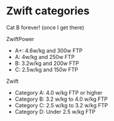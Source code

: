 # Zwift categories

Cat B forever! (once I get there)

ZwiftPower

* A+: 4.6w/kg and 300w FTP
* A: 4w/kg and 250w FTP
* B: 3.2w/kg and 200w FTP
* C: 2.5w/kg and 150w FTP

Zwift

*  Category A:  4.0 w/kg FTP or higher
*  Category B:  3.2 w/kg to 4.0 w/kg FTP
*  Category C: 2.5 w/kg to 3.2 w/kg FTP
*  Category D: Under 2.5 w/kg FTP
